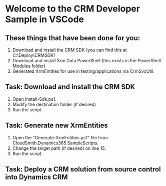 ﻿# Welcome to the CRM Developer Sample in VSCode

## These things that have been done for you:
1. Download and install the CRM SDK (you can find this at C:\Deploy\CRMSDK)
2. Download and install Xrm.Data.PowerShell (this exists in the PowerShell Modules folder)
3. Generated XrmEntities for use in testing/applications via CrmSvcUtil.

## Task: Download and install the CRM SDK
1. Open Install-Sdk.ps1.
2. Modify the destination folder (if desired)
3. Run the script.

## Task: Generate new XrmEntities
1. Open the "Generate-XrmEntities.ps1" file from CloudSmith.Dynamics365.SampleScripts.
2. Change the target path (if desired) on line 15.
3. Run the script.

## Task: Deploy a CRM solution from source control into Dynamics CRM
